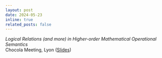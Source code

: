 ```yaml
---
layout: post
date: 2024-05-23
inline: true
related_posts: false
---
```


*Logical Relations (and more) in Higher-order Mathematical Operational Semantics* <br> Chocola Meeting, Lyon ([Slides](/assets/pdf/chocola-may24-slides.pdf))
